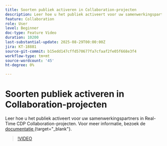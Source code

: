 ```yaml
---
title: Soorten publiek activeren in Collaboration-projecten
description: Leer hoe u het publiek activeert voor uw samenwerkingspartners in Real-Time CDP Collaboration-projecten.
feature: Collaboration
role: User
level: Beginner
doc-type: Feature Video
duration: 10200
last-substantial-update: 2025-08-29T00:00:00Z
jira: KT-18881
source-git-commit: b15edd147cffd570677fa7cfaaf2fe05f668e3f4
workflow-type: tm+mt
source-wordcount: '45'
ht-degree: 0%

---
```



# Soorten publiek activeren in Collaboration-projecten

Leer hoe u het publiek activeert voor uw samenwerkingspartners in Real-Time CDP Collaboration-projecten. Voor meer informatie, bezoek de [ documentatie ](https://experienceleague.adobe.com/en/docs/real-time-cdp-collaboration/using/collaborate/activate){target="_blank"}.

>[!VIDEO](https://video.tv.adobe.com/v/3471677/?learn=on&enablevpops)
